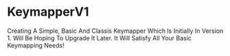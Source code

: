 # KeymapperV1
Creating A Simple, Basic And Classis Keymapper Which Is Initially In Version 1. Will Be Hoping To Upgrade It Later. It Will Satisfy All Your Basic Keymapping Needs!
